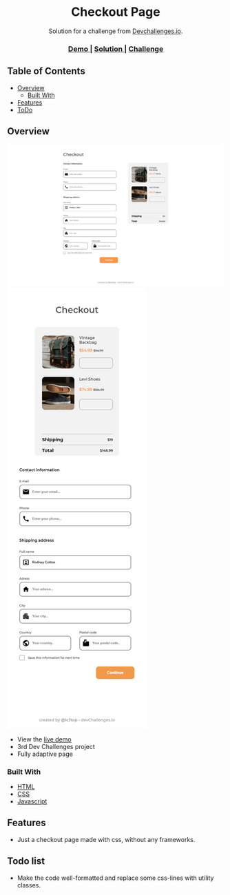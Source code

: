 <h1 align="center">Checkout Page</h1>

<div align="center">
   Solution for a challenge from  <a href="http://devchallenges.io" target="_blank">Devchallenges.io</a>.
</div>

<div align="center">
  <h3>
    <a href="https://ic3top.github.io/devChallenges/checkout-page-master/solution/src/index.html">
      Demo
    </a>
    <span> | </span>
    <a href="https://devchallenges.io/solutions/Ih6cuhRtK7unRdouh1Cy">
      Solution
    </a>
    <span> | </span>
    <a href="https://devchallenges.io/challenges/0J1NxxGhOUYVqihwegfO">
      Challenge
    </a>
  </h3>
</div>

<!-- TABLE OF CONTENTS -->

## Table of Contents

- [Overview](#overview)
  - [Built With](#built-with)
- [Features](#features)
- [ToDo](#todo)

<!-- OVERVIEW -->

## Overview

![screenshot](./screenshots/screenshot.png)
![screenshot](./screenshots/screenshot-mobile.png)

- View the [live demo](https://ic3top.github.io/devChallenges/checkout-page-master/solution/src/index.html)
- 3rd Dev Challenges project
- Fully adaptive page

### Built With

- [HTML](https://www.w3schools.com/html/)
- [CSS](https://www.w3schools.com/css/)
- [Javascript](https://www.w3schools.com/js/)

## Features

- Just a checkout page made with css, without any frameworks.

## Todo list

- Make the code well-formatted and replace some css-lines with utility classes.
